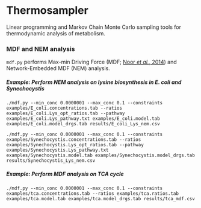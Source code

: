 # Thermosampler

Linear programming and Markov Chain Monte Carlo sampling tools for thermodynamic analysis of metabolism.

### MDF and NEM analysis

`mdf.py` performs Max-min Driving Force (MDF; [Noor _et al._, 2014](http://doi.org/10.1371/journal.pcbi.1003483)) and Network-Embedded
MDF (NEM) analysis.

##### _Example: Perform NEM analysis on lysine biosynthesis in_ E. coli _and_ Synechocystis

`./mdf.py --min_conc 0.0000001 --max_conc 0.1 --constraints examples/E_coli.concentrations.tab --ratios examples/E_coli.Lys_opt_ratios.tab --pathway examples/E_coli.Lys_pathway.txt examples/E_coli.model.tab examples/E_coli.model_drgs.tab results/E_coli_Lys_nem.csv`

`./mdf.py --min_conc 0.0000001 --max_conc 0.1 --constraints examples/Synechocystis.concentrations.tab --ratios examples/Synechocystis.Lys_opt_ratios.tab --pathway examples/Synechocystis.Lys_pathway.txt examples/Synechocystis.model.tab examples/Synechocystis.model_drgs.tab results/Synechocystis_Lys_nem.csv`

##### _Example: Perform MDF analysis on TCA cycle_

`./mdf.py --min_conc 0.0000001 --max_conc 0.1 --constraints examples/tca.concentrations.tab --ratios examples/tca.ratios.tab examples/tca.model.tab examples/tca.model_drgs.tab results/tca_mdf.csv`
